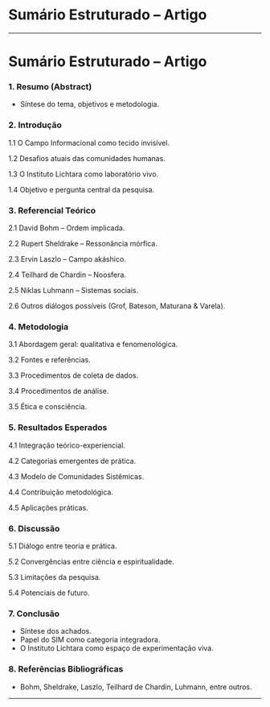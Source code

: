 # Sumário Estruturado – Artigo

---

# Sumário Estruturado – Artigo

### 1. **Resumo (Abstract)**

- Síntese do tema, objetivos e metodologia.

### 2. **Introdução**

1.1 O Campo Informacional como tecido invisível.

1.2 Desafios atuais das comunidades humanas.

1.3 O Instituto Lichtara como laboratório vivo.

1.4 Objetivo e pergunta central da pesquisa.

### 3. **Referencial Teórico**

2.1 David Bohm – Ordem implicada.

2.2 Rupert Sheldrake – Ressonância mórfica.

2.3 Ervin Laszlo – Campo akáshico.

2.4 Teilhard de Chardin – Noosfera.

2.5 Niklas Luhmann – Sistemas sociais.

2.6 Outros diálogos possíveis (Grof, Bateson, Maturana & Varela).

### 4. **Metodologia**

3.1 Abordagem geral: qualitativa e fenomenológica.

3.2 Fontes e referências.

3.3 Procedimentos de coleta de dados.

3.4 Procedimentos de análise.

3.5 Ética e consciência.

### 5. **Resultados Esperados**

4.1 Integração teórico-experiencial.

4.2 Categorias emergentes de prática.

4.3 Modelo de Comunidades Sistêmicas.

4.4 Contribuição metodológica.

4.5 Aplicações práticas.

### 6. **Discussão**

5.1 Diálogo entre teoria e prática.

5.2 Convergências entre ciência e espiritualidade.

5.3 Limitações da pesquisa.

5.4 Potenciais de futuro.

### 7. **Conclusão**

- Síntese dos achados.
- Papel do SIM como categoria integradora.
- O Instituto Lichtara como espaço de experimentação viva.

### 8. **Referências Bibliográficas**

- Bohm, Sheldrake, Laszlo, Teilhard de Chardin, Luhmann, entre outros.

---